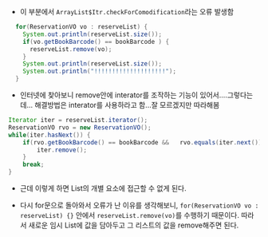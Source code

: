 	
  - 이 부분에서 `ArrayList$Itr.checkForComodification`라는 오류 발생함
  
```java
  for(ReservationVO vo : reserveList) {
    System.out.println(reserveList.size());
    if(vo.getBookBarcode() == bookBarcode ) {
      reserveList.remove(vo);
    }
    System.out.println(reserveList.size());
    System.out.println("!!!!!!!!!!!!!!!!!!!!");
  }
```



- 인터넷에 찾아보니 remove안에 interator를 조작하는 기능이 있어서....그렇다는데... 해결방법은 interator를 사용하라고 함...잘 모르겠지만 따라해봄

```java
Iterator iter = reserveList.iterator(); 
ReservationVO rvo = new ReservationVO();
while(iter.hasNext()) { 
	if(rvo.getBookBarcode() == bookBarcode &&   rvo.equals(iter.next())) { 
		iter.remove(); 
	}
	break;
}
```
		
- 근데 이렇게 하면 List의 개별 요소에 접근할 수 없게 된다.

- 다시 for문으로 돌아와서 오류가 난 이유를 생각해보니, `for(ReservationVO vo : reserveList) {}` 안에서 `reserveList.remove(vo)`를 수행하기 때문이다. 
따라서 새로운 임시 List에 값을 담아두고 그 리스트의 값을 remove해주면 된다.
